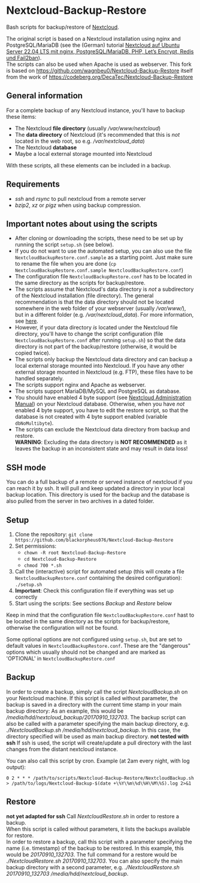 # Nextcloud-Backup-Restore

Bash scripts for backup/restore of [Nextcloud](https://nextcloud.com/).

The original script is based on a Nextcloud installation using nginx and PostgreSQL/MariaDB (see the (German) tutorial [Nextcloud auf Ubuntu Server 22.04 LTS mit nginx, PostgreSQL/MariaDB, PHP, Let’s Encrypt, Redis und Fail2ban](https://decatec.de/home-server/nextcloud-auf-ubuntu-server-22-04-lts-mit-nginx-postgresql-mariadb-php-lets-encrypt-redis-und-fail2ban/)).\
The scripts can also be used when Apache is used as webserver.
This fork is based on https://github.com/wagnbeu0/Nextcloud-Backup-Restore itself from the work of https://codeberg.org/DecaTec/Nextcloud-Backup-Restore

## General information

For a complete backup of any Nextcloud instance, you'll have to backup these items:
- The Nextcloud **file directory** (usually */var/www/nextcloud*)
- The **data directory** of Nextcloud (it's recommended that this is *not* located in the web root, so e.g. */var/nextcloud_data*)
- The Nextcloud **database**
- Maybe a local external storage mounted into Nextcloud

With these scripts, all these elements can be included in a backup.

## Requirements

- *ssh* and *rsync* to pull nextcloud from a remote server
- *bzip2*, *xz* or *pigz* when using backup compression.

## Important notes about using the scripts

- After cloning or downloading the scripts, these need to be set up by running the script `setup.sh` (see below).
- If you do not want to use the automated setup, you can also use the file `NextcloudBackupRestore.conf.sample` as a starting point. Just make sure to rename the file when you are done (`cp NextcloudBackupRestore.conf.sample NextcloudBackupRestore.conf`)
- The configuration file `NextcloudBackupRestore.conf` has to be located in the same directory as the scripts for backup/restore.
- The scripts assume that Nextcloud's data directory is *not* a subdirectory of the Nextcloud installation (file directory). The general recommendation is that the data directory should not be located somewhere in the web folder of your webserver (usually */var/www/*), but in a different folder (e.g. */var/nextcloud_data*). For more information, see [here](https://docs.nextcloud.com/server/latest/admin_manual/installation/installation_wizard.html#data-directory-location-label).
- However, if your data directory *is* located under the Nextcloud file directory, you'll have to change the script configuration (file `NextcloudBackupRestore.conf` after running `setup.sh`) so that the data directory is not part of the backup/restore (otherwise, it would be copied twice).
- The scripts only backup the Nextcloud data directory and can backup a local external storage mounted into Nextcloud. If you have any other external storage mounted in Nextcloud (e.g. FTP), these files have to be handled separately.
- The scripts support nginx and Apache as webserver.
- The scripts support MariaDB/MySQL and PostgreSQL as database.
- You should have enabled 4 byte support (see [Nextcloud Administration Manual](https://docs.nextcloud.com/server/latest/admin_manual/configuration_database/mysql_4byte_support.html)) on your Nextcloud database. Otherwise, when you have *not* enabled 4 byte support, you have to edit the restore script, so that the database is not created with 4 byte support enabled (variable `dbNoMultibyte`).
- The scripts can exclude the Nextcloud data directory from backup and restore.\
**WARNING**: Excluding the data directory is **NOT RECOMMENDED** as it leaves the backup in an inconsistent state and may result in data loss!

## SSH mode

You can do a full backup of a remote or served instance of nextcloud if you can reach it by ssh. It will pull and keep updated a directory in your local backup location. This directory is used for the backup and the database is also pulled from the server in two archives in a dated folder.

## Setup

1. Clone the repository: `git clone https://github.com/blackorpheus076/Nextcloud-Backup-Restore`
2. Set permissions:
    - `chown -R root Nextcloud-Backup-Restore`
    - `cd Nextcloud-Backup-Restore`
    - `chmod 700 *.sh`
3. Call the (interactive) script for automated setup (this will create a file `NextcloudBackupRestore.conf` containing the desired configuration): `./setup.sh`
4. **Important**: Check this configuration file if everything was set up correctly
5. Start using the scripts: See sections *Backup* and *Restore* below

Keep in mind that the configuration file `NextcloudBackupRestore.conf` hast to be located in the same directory as the scripts for backup/restore, otherwise the configuration will not be found.

Some optional options are not configured using `setup.sh`, but are set to default values in `NextcloudBackupRestore.conf`. These are the "dangerous" options which usually should not be changed and are marked as 'OPTIONAL' in `NextcloudBackupRestore.conf`

## Backup

In order to create a backup, simply call the script *NextcloudBackup.sh* on your Nextcloud machine.
If this script is called without parameter, the backup is saved in a directory with the current time stamp in your main backup directory: As an example, this would be */media/hdd/nextcloud_backup/20170910_132703*.
The backup script can also be called with a parameter specifying the main backup directory, e.g. *./NextcloudBackup.sh /media/hdd/nextcloud_backup*. In this case, the directory specified will be used as main backup directory. **not tested with ssh**
If ssh is used, the script will create/update a pull directory with the last changes from the distant nextcloud instance.

You can also call this script by cron. Example (at 2am every night, with log output):

`0 2 * * * /path/to/scripts/Nextcloud-Backup-Restore/NextcloudBackup.sh  > /path/to/logs/Nextcloud-Backup-$(date +\%Y\%m\%d\%H\%M\%S).log 2>&1`

## Restore
**not yet adapted for ssh**
Call *NextcloudRestore.sh* in order to restore a backup.\
When this script is called without parameters, it lists the backups available for restore.\
In order to restore a backup, call this script with a parameter specifying the name (i.e. timestamp) of the backup to be restored. In this example, this would be *20170910_132703*. The full command for a restore would be *./NextcloudRestore.sh 20170910_132703*.
You can also specify the main backup directory with a second parameter, e.g. *./NextcloudRestore.sh 20170910_132703 /media/hdd/nextcloud_backup*.
